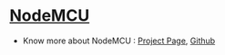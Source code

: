 # [NodeMCU](https://en.wikipedia.org/wiki/NodeMCU)
- Know more about NodeMCU : [Project Page](https://www.nodemcu.com/index_en.html), [Github](https://github.com/nodemcu/nodemcu-devkit)
